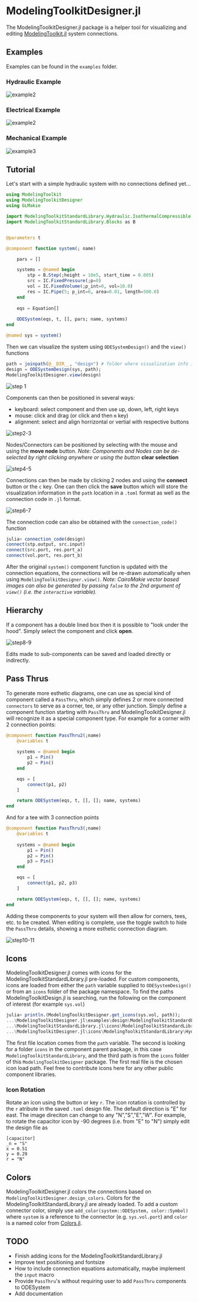 # ModelingToolkitDesigner.jl

The ModelingToolkitDesigner.jl package is a helper tool for visualizing and editing [ModelingToolkit.jl](https://github.com/SciML/ModelingToolkit.jl) system connections.  

## Examples
Examples can be found in the `examples` folder.

### Hydraulic Example

![example2](examples/hydraulic.svg)

### Electrical Example

![example2](examples/electrical.svg)

### Mechanical Example

![example3](examples/mechanical.svg)

## Tutorial

Let's start with a simple hydraulic system with no connections defined yet...

```julia
using ModelingToolkit
using ModelingToolkitDesigner
using GLMakie

import ModelingToolkitStandardLibrary.Hydraulic.IsothermalCompressible as IC
import ModelingToolkitStandardLibrary.Blocks as B


@parameters t

@component function system(; name)

    pars = []

    systems = @named begin
        stp = B.Step(;height = 10e5, start_time = 0.005)
        src = IC.FixedPressure(;p=0)
        vol = IC.FixedVolume(;p_int=0, vol=10.0)
        res = IC.Pipe(5; p_int=0, area=0.01, length=500.0)
    end
   
    eqs = Equation[]
    
    ODESystem(eqs, t, [], pars; name, systems)
end

@named sys = system()
```

Then we can visualize the system using `ODESystemDesign()` and the `view()` functions

```julia
path = joinpath(@__DIR__, "design") # folder where visualization info is saved and retrieved
design = ODESystemDesign(sys, path);
ModelingToolkitDesigner.view(design)
```

![step 1](https://user-images.githubusercontent.com/40798837/228621071-2044a422-5a5a-4a3b-89fe-7e4d297f9438.png)

Components can then be positioned in several ways:
- keyboard: select component and then use up, down, left, right keys
- mouse: click and drag (or click and then `m` key)
- alignment: select and align horrizontal or vertial with respective buttons

![step2-3](https://user-images.githubusercontent.com/40798837/228626821-9e405ec3-e89b-4f30-bfff-ceb761ea6e2f.png)

Nodes/Connectors can be positioned by selecting with the mouse and using the __move node__ button.  *Note: Components and Nodes can be de-selected by right clicking anywhere or using the button* __clear selection__

![step4-5](https://user-images.githubusercontent.com/40798837/228626824-06f4d432-ea93-408d-ad1a-ddaa6ddc14e6.png)

Connections can then be made by clicking 2 nodes and using the __connect__ button or the `c` key.  One can then click the __save__ button which will store the visualization information in the `path` location in a `.toml` format as well as the connection code in `.jl` format.

![step6-7](https://user-images.githubusercontent.com/40798837/228640663-e263a561-6549-415b-a8ff-b74e78c4bdb9.png)

The connection code can also be obtained with the `connection_code()` function

```julia
julia> connection_code(design)
connect(stp.output, src.input)
connect(src.port, res.port_a)
connect(vol.port, res.port_b)
```

After the original `system()` component function is updated with the connection equations, the connections will be re-drawn automatically when using `ModelingToolkitDesigner.view()`.  *Note: CairoMakie vector based images can also be generated by passing `false` to the 2nd argument of `view()` (i.e. the `interactive` variable).*

## Hierarchy
If a component has a double lined box then it is possible to "look under the hood".  Simply select the component and click __open__.

![step8-9](https://user-images.githubusercontent.com/40798837/228666972-14ea5032-52c6-4447-a97b-383356fbcbcf.png)

Edits made to sub-components can be saved and loaded directly or indirectly.  

## Pass Thrus
To generate more esthetic diagrams, one can use as special kind of component called a `PassThru`, which simply defines 2 or more connected `connectors` to serve as a corner, tee, or any other junction.  Simply define a component function starting with `PassThru` and ModelingToolkitDesigner.jl will recognize it as a special component type.  For example for a corner with 2 connection points:


```julia
@component function PassThru2(;name)
    @variables t
    
    systems = @named begin
        p1 = Pin()
        p2 = Pin()
    end

    eqs = [
        connect(p1, p2)
    ]

    return ODESystem(eqs, t, [], []; name, systems)
end
```

And for a tee with 3 connection points

```julia
@component function PassThru3(;name)
    @variables t
    
    systems = @named begin
        p1 = Pin()
        p2 = Pin()
        p3 = Pin()
    end

    eqs = [
        connect(p1, p2, p3)
    ]

    return ODESystem(eqs, t, [], []; name, systems)
end
```

Adding these components to your system will then allow for corners, tees, etc. to be created.  When editing is complete, use the toggle switch to hide the `PassThru` details, showing a more esthetic connection diagram.

![step10-11](https://user-images.githubusercontent.com/40798837/229201536-4444a037-18b3-4efd-bc93-d2c182abf533.png)
 

## Icons
ModelingToolkitDesigner.jl comes with icons for the ModelingToolkitStandardLibrary.jl pre-loaded.  For custom components, icons are loaded from either the `path` variable supplied to `ODESystemDesign()` or from an `icons` folder of the package namespace.  To find the paths ModelingToolkitDesign.jl is searching, run the following on the component of interest (for example `sys.vol`)

```julia
julia> println.(ModelingToolkitDesigner.get_icons(sys.vol, path));
...\ModelingToolkitDesigner.jl\examples\design\ModelingToolkitStandardLibrary\Hydraulic\IsothermalCompressible\FixedVolume.png
...\ModelingToolkitStandardLibrary.jl\icons\ModelingToolkitStandardLibrary\Hydraulic\IsothermalCompressible\FixedVolume.png      
...\ModelingToolkitDesigner.jl\icons\ModelingToolkitStandardLibrary\Hydraulic\IsothermalCompressible\FixedVolume.png
```

The first file location comes from the `path` variable.  The second is looking for a folder `icons` in the component parent package, in this case `ModelingToolkitStandardLibrary`, and the third path is from the `icons` folder of this `ModelingToolkitDesigner` package.  The first real file is the chosen icon load path.  Feel free to contribute icons here for any other public component libraries.

### Icon Rotation
Rotate an icon using the button or key `r`.  The icon rotation is controlled by the `r` atribute in the saved `.toml` design file.  The default direction is "E" for east.  The image direciton can change to any "N","S","E","W".  For example, to rotate the capacitor icon by -90 degrees (i.e. from "E" to "N") simply edit the design file as

```
[capacitor]
_n = "S"
x = 0.51
y = 0.29
r = "N"
```

## Colors
ModelingToolkitDesigner.jl colors the connections based on `ModelingToolkitDesigner.design_colors`.  Colors for the ModelingToolkitStandardLibrary.jl are already loaded.  To add a custom connector color, simply use `add_color(system::ODESystem, color::Symbol)` where `system` is a reference to the connector (e.g. `sys.vol.port`) and `color` is a named color from [Colors.jl](https://juliagraphics.github.io/Colors.jl/stable/namedcolors/).

## TODO
- Finish adding icons for the ModelingToolkitStandardLibrary.jl
- Improve text positioning and fontsize
- How to include connection equations automatically, maybe implement the `input` macro
- Provide `PassThru`'s without requiring user to add `PassThru` components to ODESystem
- Add documentation
